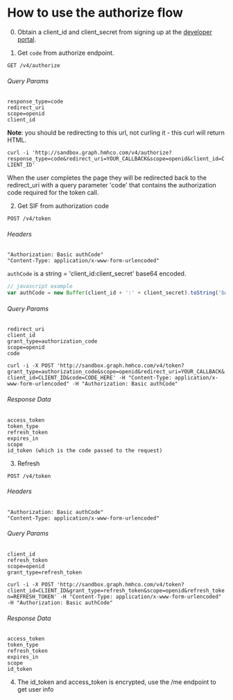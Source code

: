 # How to use the authorize flow
0. Obtain a client_id and client_secret from signing up at the  [developer portal](https://developer.hmhco.com).

1. Get `code` from authorize endpoint.

  `GET /v4/authorize`

  ###### Query Params
  ```
  response_type=code
  redirect_uri
  scope=openid
  client_id
  ```
  **Note**: you should be redirecting to this url, not curling it - this curl will return HTML.

  `curl -i 'http://sandbox.graph.hmhco.com/v4/authorize?response_type=code&redirect_uri=YOUR_CALLBACK&scope=openid&client_id=CLIENT_ID'`

  When the user completes the page they will be redirected back to the redirect_uri with a query parameter 'code' that contains the authorization code required for the token call.

2. Get SIF from authorization code

  `POST /v4/token`

  ###### Headers
  ```
  "Authorization: Basic authCode"
  "Content-Type: application/x-www-form-urlencoded"
  ```
  `authCode` is a string = 'client_id:client_secret' base64 encoded.
  ``` javascript
  // javascript example
  var authCode = new Buffer(client_id + ':' + client_secret).toString('base64');
  ```

  ###### Query Params
  ```
  redirect_uri
  client_id
  grant_type=authorization_code
  scope=openid
  code
  ```
  `curl -i -X POST 'http://sandbox.graph.hmhco.com/v4/token?grant_type=authorization_code&scope=openid&redirect_uri=YOUR_CALLBACK&client_id=CLIENT_ID&code=CODE_HERE' -H "Content-Type: application/x-www-form-urlencoded" -H "Authorization: Basic authCode"`

  ###### Response Data
  ```
  access_token
  token_type
  refresh_token
  expires_in
  scope
  id_token (which is the code passed to the request)
  ```
3. Refresh

  `POST /v4/token`

  ###### Headers
  ```
  "Authorization: Basic authCode"
  "Content-Type: application/x-www-form-urlencoded"
  ```
  ###### Query Params
  ```
  client_id
  refresh_token
  scope=openid
  grant_type=refresh_token
  ```
  `curl -i -X POST 'http://sandbox.graph.hmhco.com/v4/token?client_id=CLIENT_ID&grant_type=refresh_token&scope=openid&refresh_token=REFRESH_TOKEN' -H "Content-Type: application/x-www-form-urlencoded" -H "Authorization: Basic authCode"`

  ###### Response Data
  ```
  access_token
  token_type
  refresh_token
  expires_in
  scope
  id_token
  ```

4. The id_token and access_token is encrypted, use the /me endpoint to get user info
  

